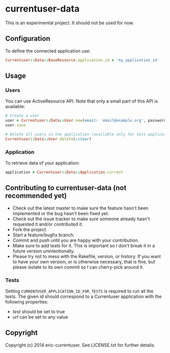 # currentuser-data

This is an experimental project. It should not be used for now.

## Configuration

To define the connected application use:

```ruby
Currentuser::Data::BaseResource.application_id = 'my_application_id'
```

## Usage

### Users

You can use ActiveResource API. Note that only a small part of this API is available:

```ruby
# Create a user
user = Currentuser::Data::User.new(email: 'email@example.org', password 'my password')
user.save

# Delete all users in the application (available only for test applications)
Currentuser::Data::User.delete(:clear)
```

### Application

To retrieve data of your application:

```ruby
application = Currentuser::Data::Application.current
```

## Contributing to currentuser-data (not recommended yet)

* Check out the latest master to make sure the feature hasn't been implemented or the bug hasn't been fixed yet.
* Check out the issue tracker to make sure someone already hasn't requested it and/or contributed it.
* Fork the project.
* Start a feature/bugfix branch.
* Commit and push until you are happy with your contribution.
* Make sure to add tests for it. This is important so I don't break it in a future version unintentionally.
* Please try not to mess with the Rakefile, version, or history. If you want to have your own version, or is otherwise necessary, that is fine, but please isolate to its own commit so I can cherry-pick around it.

### Tests

Setting `CURRENTUSER_APPLICATION_ID_FOR_TESTS` is required to run all the tests. The given id should correspond to a
 Currentuser application with the following properties:

* _test_ should be set to true
* _url_ can be set to any value

## Copyright

Copyright (c) 2014 eric-currentuser. See LICENSE.txt for
further details.

